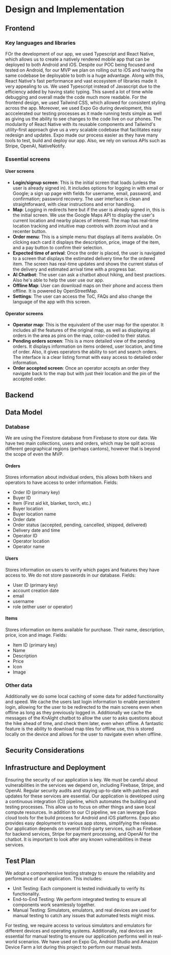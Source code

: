 # Design and Implementation

## Frontend

### Key languages and libraries
FOr the development of our app, we used Typescript and React Native, which allows us to create a natively rendered mobile app that can be deployed to both Android and iOS. Despite our POC being focused and tested on Android, for our MVP we plan on rolling out to iOS and having the same codebase be deployable to both is a huge advantage. Along with this, React Native's fast performance and vast ecosystem of libraries made it very appealing to us. We used Typescript instead of Javascript due to the efficiency added by having static typing. This saved a lot of time while debugging and overall made the code much more readable. For the frontend design, we used Tailwind CSS, which allowed for consistent styling across the app. Moreover, we used Expo Go during development, this acccelerated our testing processes as it made running tests simple as well as giving us the ability to see changes to the code live on our phones. The modularity of React Native with its reusable components and Tailwind's utility-first approach give us a very scalable codebase that facilitates easy redesign and updates. Expo made our process easier as they have many tools to test, build and deploy our app. Also, we rely on various APIs such as Stripe, OpenAI, NativeNotify.

### Essential screens
#### User screens
- **Login/signup screen**: This is the initial screen that loads (unless the user is already signed in). It includes options for logging in with email or Google; a sign up page with fields for username, email, password, and confirmation; password recovery. The user interface is clean and straightforward, with clear instructions and error handling.
- **Map**: Logging in redirects here but if the user is already signed in, this is the initial screen. We use the Google Maps API to display the user's current location and nearby places of interest. The map has real-time location tracking and intuitive map controls with zoom in/out and a recenter button.
- **Order menu**: This is a simple menu that displays all items available. On clicking each card it displays the description, price, image of the item, and a pay button to confirm their selection.
- **Expected time of arrival**: Once the order is placed, the user is navigated to a screen that displays the estimated delivery time for the ordered item. The screen has real-time updates and shows the current status of the delivery and estimated arrival time with a progress bar.
- **AI Chatbot**: The user can ask a chatbot about hiking, and best practices. Also he's able to help the user use our app.
- **Offline Map**: User can download maps on their phone and access them offline. It is powered by OpenStreetMap.
- **Settings**: The user can access the ToC, FAQs and also change the language of the app with this screen.

#### Operator screens
- **Operator map**: This is the equivalent of the user map for the operator. It includes all the features of the original map, as well as displaying all orders in the area as pins on the map, color-coded to their status.
- **Pending orders screen**: This is a more detailed view of the pending orders. It displays information on items ordered, user location, and time of order. Also, it gives operators the ability to sort and search orders. The interface is a clear listing format with easy access to detailed order information.
- **Order accepted screen**: Once an operator accepts an order they navigate back to the map but with just their location and the pin of the accepted order.

## Backend

## Data Model
### Database
We are using the Firestore database from Firebase to store our data. We have two main collections, users and orders, which may be split across different geographical regions (perhaps cantons), however that is beyond the scope of even the MVP. 

#### Orders
Stores information about individual orders, this allows both hikers and operators to have access to order information.
Fields:
- Order ID (primary key)
- Buyer ID
- Item (First aid kit, blanket, torch, etc.)
- Buyer location
- Buyer location name
- Order date
- Order status (accepted, pending, cancelled, shipped, delivered)
- Delivery date and time
- Operator ID
- Operator location
- Operator name

#### Users
Stores information on users to verify which pages and features they have access to. We do not store passwords in our database.
Fields:
- User ID (primary key)
- account creation date
- email
- username
- role (either user or operator)

#### Items
Stores information on items available for purchase. Their name, description, price, icon and image.
Fields:
- Item ID (primary key)
- Name
- Description
- Price
- Icon
- Image

### Other data
Additionally we do some local caching of some data for added functionality and speed. We cache the users last login information to enable persistent login, allowing for the user to be redirected to the main screens even when offline as long as they previously logged in. Additionally we cache the messages of the KnAIght chatbot to allow the user to asks questions about the hike ahead of time, and check them later, even when offline. A fantastic feature is the ability to download map tiles for offline use, this is stored locally on the device and allows for the user to navigate even when offline.

## Security Considerations

## Infrastructure and Deployment

Ensuring the security of our application is key. We must be careful about vulnerabilities in the services we depend on, including Firebase, Stripe, and OpenAI. Regular security audits and staying up-to-date with patches and updates for these services are essential. 
Our application is developed using a continuous integration (CI) pipeline, which automates the building and testing processes. This allow us to focus on other things and save local compute resources. In addition to our CI pipeline, we can leverage Expo cloud tools for the build process for Android and iOS platforms. Expo also provides easy deployment to various app stores, simplifying the release.
Our application depends on several third-party services, such as Firebase for backend services, Stripe for payment processing, and OpenAI for the chatbot. It is important to look after any known vulnerabilities in these services. 

## Test Plan

We adopt a comprehensive testing strategy to ensure the reliability and performance of our application. This includes:

- Unit Testing: Each component is tested individually to verify its functionality.
- End-to-End Testing: We perform integrated testing to ensure all components work seamlessly together.
- Manual Testing: Simulators, emulators, and real devices are used for manual testing to catch any issues that automated tests might miss.

For testing, we require access to various simulators and emulators for different devices and operating systems. Additionally, real devices are essential for manual testing to ensure our application performs well in real-world scenarios. We have used on Expo Go, Android Studio and Amazon Device Farm a lot during this project to perform our manual tests.

